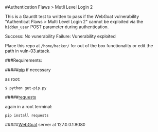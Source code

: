 #Authentication Flaws > Mutli Level Login 2

This is a Gauntlt test to written to pass if the WebGoat vulnerability "Authenticat Flaws > Multi Level Login 2" cannot be exploited via the `hidden_user` POST parameter during authentication.

Success: No vunerability
Failure: Vunerability exploited

Place this repo at `/home/hacker/` for out of the box functionality or edit the path in vuln-03.attack.

###Requirements:

#####[pip](https://github.com/pypa/pip) if necessary

as root:

`$ python get-pip.py`

#####[requests](http://docs.python-requests.org/en/latest/)

again in a root terminal:

`pip install requests`

#####[WebGoat](https://github.com/WebGoat/WebGoat) server at 127.0.0.1:8080




